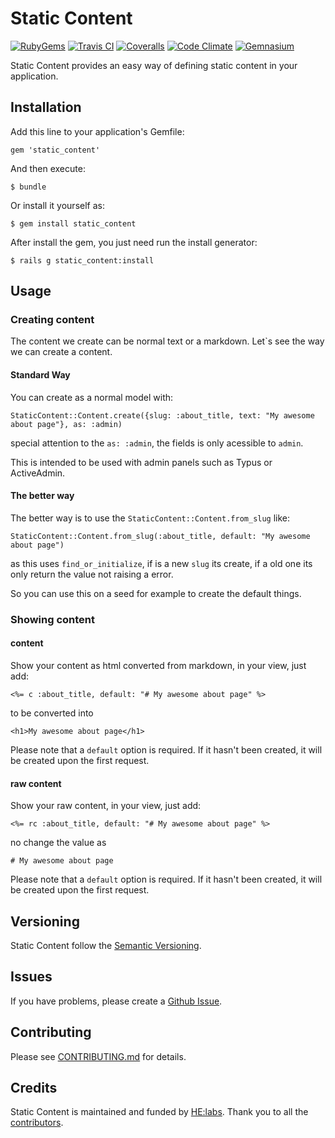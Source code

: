 # Static Content
[![RubyGems][gem_version_badge]][ruby_gems]
[![Travis CI][travis_ci_badge]][travis_ci]
[![Coveralls][coveralls_badge]][coveralls]
[![Code Climate][code_climate_badge]][code_climate]
[![Gemnasium][gemnasium_badge]][gemnasium]

Static Content provides an easy way of defining static content in your application.

## Installation

Add this line to your application's Gemfile:

    gem 'static_content'

And then execute:

    $ bundle

Or install it yourself as:

    $ gem install static_content

After install the gem, you just need run the install generator:

    $ rails g static_content:install

## Usage

### Creating content

The content we create can be normal text or a markdown. Let`s see the way we can create a content.

#### Standard Way

You can create as a normal model with:

    StaticContent::Content.create({slug: :about_title, text: "My awesome about page"}, as: :admin)

special attention to the `as: :admin`, the fields is only acessible to `admin`.

This is intended to be used with admin panels such as Typus or ActiveAdmin.

#### The better way

The better way is to use the `StaticContent::Content.from_slug` like:

    StaticContent::Content.from_slug(:about_title, default: "My awesome about page")

as this uses `find_or_initialize`, if is a new `slug` its create, if a old one its only return the value not raising a error.

So you can use this on a seed for example to create the default things.

### Showing content

#### content

Show your content as html converted from markdown, in your view, just add:

```
<%= c :about_title, default: "# My awesome about page" %>
```

to be converted into

```
<h1>My awesome about page</h1>
```

Please note that a `default` option is required. If it hasn't been created, it will be created upon the first request.

#### raw content

Show your raw content, in your view, just add:

```
<%= rc :about_title, default: "# My awesome about page" %>
```

no change the value as

```
# My awesome about page
```

Please note that a `default` option is required. If it hasn't been created, it will be created upon the first request.

## Versioning

Static Content follow the [Semantic Versioning](http://semver.org/).

## Issues

If you have problems, please create a [Github Issue](https://github.com/Helabs/static_content/issues).

## Contributing

Please see [CONTRIBUTING.md](https://github.com/Helabs/static_content/blob/master/CONTRIBUTING.md) for details.

## Credits

Static Content is maintained and funded by [HE:labs](http://helabs.com.br/opensource/).
Thank you to all the [contributors](https://github.com/Helabs/static_content/graphs/contributors).

[gem_version_badge]: https://badge.fury.io/rb/static_content.png
[ruby_gems]: http://rubygems.org/gems/static_content
[code_climate]: https://codeclimate.com/github/Helabs/static_content
[code_climate_badge]: https://codeclimate.com/github/Helabs/static_content.png
[travis_ci]: http://travis-ci.org/Helabs/static_content
[travis_ci_badge]: https://secure.travis-ci.org/Helabs/static_content.png
[gemnasium]: https://gemnasium.com/Helabs/static_content
[gemnasium_badge]: https://gemnasium.com/Helabs/static_content.png
[coveralls]: https://coveralls.io/r/Helabs/static_content
[coveralls_badge]: https://coveralls.io/repos/Helabs/static_content/badge.png?branch=master
